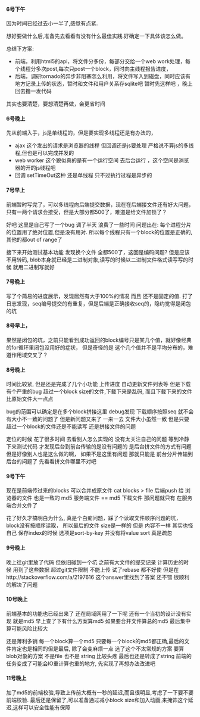 #### 6号下午
因为时间已经过去小一半了,感觉有点紧.

想好要做什么后,准备先去看看有没有什么最佳实践.好确定一下具体该怎么做。

总结下方案:

- 前端，利用html5的api，将文件分多份，每部分交给一个web work处理，每个线程分多次post,每次只post一个block，同时向主线程报告进度，
- 后端，调研tornado的异步非阻塞怎么利用，将文件写入到磁盘，同时应该有地方记录上传的状态，暂时和文件和用户关系存sqlite吧
暂时先这样吧 ，晚上回去撸一发代码

其实也要清楚，要想清楚再做，会更省时间


#### 6号晚上
先从前端入手，js是单线程的，但是要实现多线程还是有办法的，

- ajax 这个发出的请求是浏览器的线程 但回调还是js要处理 严格说不算js的多线程,但也是可以完成并发的
- web worker 这个貌似真的是有一个运行空间 去后台运行 ，这个空间是浏览器的开的js线程吧
- 回调 setTimeOut这种 还是单线程 只不过执行过程是异步的


#### 7号早上
前端暂时写完了，可以多线程向后端提交数据，现在在后端接文件还有好大问题，只有一两个请求会接受，但是大部分都500了，难道是给文件加锁了？

好吧 这里是自己写了一个bug 调了半天 浪费了一些时间
问题出在: 每个进程分片的位置用了绝对位置,但是没有用对. 所以每个线程只有一个block的位置是正确的,其他的都out of range了

接下来开始测试基本功能 发现换个文件 全都500了，这回是编码问题?
但是应该不用转码, blob本身就已经是二进制对象,读写的时候以二进制文件格式读写写的时候 就用二进制写就好

#### 7号晚上
写了个简易的进度展示，发现居然有大于100%的情况 而且 还不是固定的值.
打了日志发现，seq编号提交的有重复，但是后端是正确接收seq的，隐约觉得是闭包的坑


#### 8号早上，
果然是闭包的坑，之前只能看到成功返回的block编号只是某几个值，就好像经典的for循环里闭包没用好的症状，
但是奇怪的是 这个几个值并不是平均分布的，难道作用域交叉了？


#### 8号晚上
时间比较紧, 但是还是完成了几个小功能 上传进度 自动更新文件列表等
但是下载有个严重的bug 超过一个block size的文件,下载下来是乱码, 而且下载下来的文件比原始文件大一点点

bug的范围可以确定是在多个block拼接这里
debug发现 下载顺序按照seq 就不会有大小不一致的问题了
但是新问题又来了 一来一去 文件大小虽然一致 但是只要超过一个block的文件还是不能读写
还是拼接文件的问题

定位的时候 花了很多时间 去看别人怎么实现的 没有太关注自己的问题 等到冷静下来测试代码
才发现后台到前台传输的是没有问题的 是后台拼文件的方式有问题
但是好像别人也是这么做的啊， 如果不是这里有问题 那就只能是 前台分片传输到后台的问题了
先看看拼文件哪里不对吧

#### 9号下午
现在是前端传过来的blocks 可以合并成原文件 cat blocks > file
后端push 给 浏览器的文件 也是一致的 md5 服务端文件 == md5 下载文件
那问题就只有 在服务端合并文件了

花了好久才搞明白为什么,
真是个白痴问题，踩了个读取文件顺序问题的坑， block没有按顺序读取，
所以最后的文件 size是一样的 但是 内容不一样
其实也怪自己 保存index的时候 选项是sort-by-key 并没有将value sort 真是疏忽

#### 9号晚上
晚上往git里放了代码 但依旧碰到一个坑 之前有大文件的提交记录 计算历史的时候 用到了这些数据 超过git文件限制 不能上传
试了rebase 都不好使  但是在http://stackoverflow.com/a/2197616 这个answer里找到了答案 还不错 很顺利的解决了问题

#### 10号晚上
前端基本的功能也已经出来了 还在局域网用了一下呢 还有一个当初的设计没有实现 就是md5
早上查了下有什么方案算md5 如果要合并文件算总的md5 最后集中算可能风险比较大

还是薄利多销 每一个block算一个md5 只要每一个block的md5都正确,最后的文件肯定也是相同的但是最后, 除了会变麻烦一点
选了这个不太常规的方案 要算blob对象的方案 不是file 也不是 string 比较头疼 最后也还是转成了string
前端的任务变成了可能会IO重计算也重的地方, 先实现了再想办法改进吧


#### 11号晚上
加了md5的前端校验,导致上传前大概有一秒的延迟,而且很明显,考虑了一下要不要前端校验.
最后还是保留了,可以准备通过减小block size和加入动画,来掩饰这个延迟,这样可以安全性能有保障
